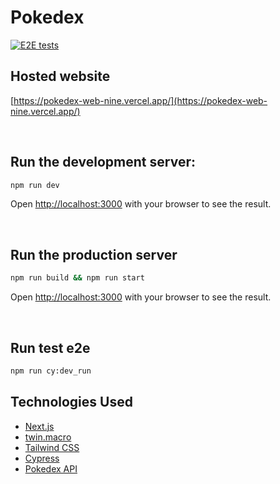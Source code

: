 # Pokedex

[![E2E tests](https://github.com/JySa65/pokedex-web/actions/workflows/cypress.yml/badge.svg?branch=main&event=push)](https://github.com/JySa65/pokedex-web/actions/workflows/cypress.yml)

## Hosted website

[https://pokedex-web-nine.vercel.app/](https://pokedex-web-nine.vercel.app/)

<br />

## Run the development server:

```bash
npm run dev
```

Open [http://localhost:3000](http://localhost:3000) with your browser to see the result.

<br />

## Run the production server

```bash
npm run build && npm run start
```

Open [http://localhost:3000](http://localhost:3000) with your browser to see the result.

<br />

## Run test e2e

```bash
npm run cy:dev_run
```

## Technologies Used

- [Next.js](https://nextjs.org/)
- [twin.macro](https://github.com/ben-rogerson/twin.macro)
- [Tailwind CSS](https://tailwindcss.com/)
- [Cypress](https://www.cypress.io/)
- [Pokedex API](https://pokeapi.co/)

